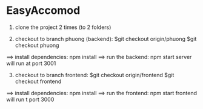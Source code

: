 # EasyAccomod

1. clone the project 2 times (to 2 folders)

2. checkout to branch phuong (backend):
$git checkout origin/phuong
$git checkout phuong

==> install dependencies: npm install
==> run the backend: npm start
server will run at port 3001

3. checkout to branch frontend:
$git checkout origin/frontend
$git checkout frontend

==> install dependencies: npm install
==> run the frontend: npm start
frontend will run t port 3000
